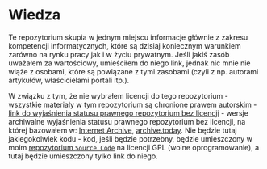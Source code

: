 # Wiedza
Te repozytorium skupia w jednym miejscu informacje głównie z zakresu kompetencji informatycznych, które są dzisiaj koniecznym warunkiem zarówno na rynku pracy jak i w życiu prywatnym. Jeśli jakiś zasób uważałem za wartościowy, umieściłem do niego link, jednak nic mnie nie wiąże z osobami, które są powiązane z tymi zasobami (czyli z np. autorami artykułów, właścicielami portali itp.).

W związku z tym, że nie wybrałem licencji do tego repozytorium - wszystkie materiały w tym repozytorium są chronione prawem autorskim - [link do wyjaśnienia statusu prawnego repozytorium bez licencji](https://help.github.com/en/github/creating-cloning-and-archiving-repositories/licensing-a-repository) - wersje archiwalne wyjaśnienia statusu prawnego repozytorium bez licencji, na której bazowałem w: [Internet Archive](https://web.archive.org/web/20200428031723/https://help.github.com/en/github/creating-cloning-and-archiving-repositories/licensing-a-repository), [archive.today](http://archive.is/07Ert). Nie będzie tutaj jakiegokolwiek kodu - kod, jeśli będzie potrzebny, będzie umieszczony w moim [repozytorium `Source Code`](https://github.com/Failure9x/Source-code) na licencji GPL (wolne oprogramowanie), a tutaj będzie umieszczony tylko link do niego.

